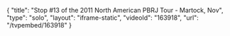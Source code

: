 {
    "title": "Stop #13 of the 2011 North American PBRJ Tour - Martock, Nov",
    "type": "solo",
    "layout": "iframe-static",
    "videoId": "163918",
    "url": "\/tvpembed\/163918"
}